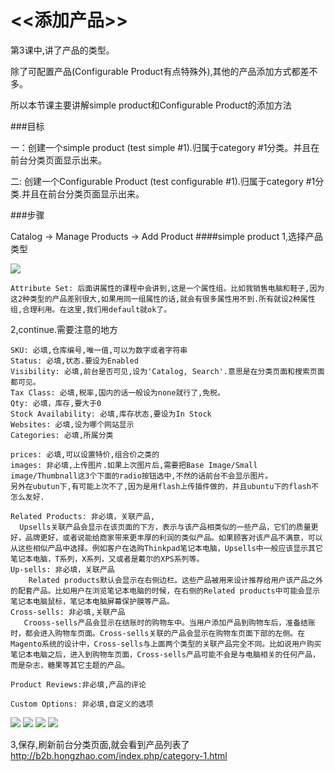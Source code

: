# <<添加产品>>

第3课中,讲了产品的类型。

除了可配置产品(Configurable Product有点特殊外),其他的产品添加方式都差不多。

所以本节课主要讲解simple product和Configurable Product的添加方法

###目标

一：创建一个simple product (test simple #1).归属于category #1分类。并且在前台分类页面显示出来。

二: 创建一个Configurable Product (test configurable #1).归属于category #1分类.并且在前台分类页面显示出来。

###步骤

Catalog -> Manage Products -> Add Product
####simple product
1,选择产品类型

![](https://raw.githubusercontent.com/zouhongzhao/magento-lessons/master/基础教程/lesson6/product-1.png)

```
Attribute Set: 后面讲属性的课程中会讲到,这是一个属性组。比如我销售电脑和鞋子,因为这2种类型的产品差别很大,如果用同一组属性的话,就会有很多属性用不到.所有就设2种属性组,合理利用。在这里,我们用default就ok了。
```

2,continue.需要注意的地方

```
SKU: 必填,仓库编号,唯一值,可以为数字或者字符串
Status: 必填,状态.要设为Enabled
Visibility: 必填,前台是否可见,设为'Catalog, Search'.意思是在分类页面和搜索页面都可见。
Tax Class: 必填,税率,国内的话一般设为none就行了,免税。
Qty: 必填，库存,要大于0
Stock Availability: 必填,库存状态,要设为In Stock
Websites: 必填,设为哪个网站显示
Categories: 必填,所属分类

prices: 必填,可以设置特价,组合价之类的
images: 非必填,上传图片.如果上次图片后,需要把Base Image/Small image/Thumbnall这3个下面的radio按钮选中,不然的话前台不会显示图片。
另外在ubutun下,有可能上次不了,因为是用flash上传插件做的，并且ubuntu下的flash不怎么友好.

Related Products: 非必填，关联产品,
  Upsells关联产品会显示在该页面的下方，表示与该产品相类似的一些产品，它们的质量更好，品牌更好，或者说能给商家带来更丰厚的利润的类似产品。如果顾客对该产品不满意，可以从这些相似产品中选择。例如客户在选购Thinkpad笔记本电脑，Upsells中一般应该显示其它笔记本电脑，T系列，X系列，又或者是戴尔的XPS系列等。
Up-sells: 非必填，关联产品
	Related products默认会显示在右侧边栏。这些产品被用来设计推荐给用户该产品之外的配套产品。比如用户在浏览笔记本电脑的时候，在右侧的Related products中可能会显示笔记本电脑鼠标，笔记本电脑屏幕保护膜等产品。
Cross-sells: 非必填,关联产品
   Crooss-sells产品会显示在结账时的购物车中。当用户添加产品到购物车后，准备结账时，都会进入购物车页面。Cross-sells关联的产品会显示在购物车页面下部的左侧。在Magento系统的设计中，Cross-sells与上面两个类型的关联产品完全不同。比如说用户购买笔记本电脑之后，进入到购物车页面，Cross-sells产品可能不会是与电脑相关的任何产品，而是杂志，糖果等其它主题的产品。

Product Reviews:非必填,产品的评论

Custom Options: 非必填,自定义的选项

```
![](https://raw.githubusercontent.com/zouhongzhao/magento-lessons/master/基础教程/lesson5/category-2.png)
![](https://raw.githubusercontent.com/zouhongzhao/magento-lessons/master/基础教程/lesson5/category-2.png)
![](https://raw.githubusercontent.com/zouhongzhao/magento-lessons/master/基础教程/lesson5/category-2.png)
![](https://raw.githubusercontent.com/zouhongzhao/magento-lessons/master/基础教程/lesson5/category-2.png)

3,保存,刷新前台分类页面,就会看到产品列表了
http://b2b.hongzhao.com/index.php/category-1.html





